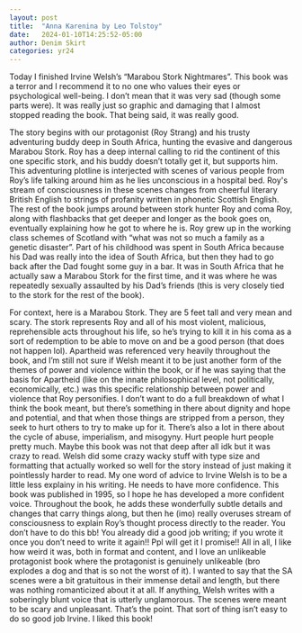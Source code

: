 ```yaml
---
layout: post
title:  "Anna Karenina by Leo Tolstoy"
date:   2024-01-10T14:25:52-05:00
author: Denim Skirt
categories: yr24
---
```

Today I finished Irvine Welsh’s “Marabou Stork Nightmares”. This book was a terror and I recommend it to no one who values their eyes or psychological well-being. I don’t mean that it was very sad (though some parts were). It was really just so graphic and damaging that I almost stopped reading the book. That being said, it was really good. 

The story begins with our protagonist (Roy Strang) and his trusty adventuring buddy deep in South Africa, hunting the evasive and dangerous Marabou Stork. Roy has a deep internal calling to rid the continent of this one specific stork, and his buddy doesn’t totally get it, but supports him. This adventuring plotline is interjected with scenes of various people from Roy’s life talking around him as he lies unconscious in a hospital bed. Roy's stream of consciousness in these scenes changes from cheerful literary British English to strings of profanity written in phonetic Scottish English. The rest of the book jumps around between stork hunter Roy and coma Roy, along with flashbacks that get deeper and longer as the book goes on, eventually explaining how he got to where he is. 
Roy grew up in the working class schemes of Scotland with “what was not so much a family as a genetic disaster”. Part of his childhood was spent in South Africa because his Dad was really into the idea of South Africa, but then they had to go back after the Dad fought some guy in a bar. It was in South Africa that he actually saw a Marabou Stork for the first time, and it was where he was repeatedly sexually assaulted by his Dad’s friends (this is very closely tied to the stork for the rest of the book).

For context, here is a Marabou Stork. 
They are 5 feet tall and very mean and scary. The stork represents Roy and all of his most violent, malicious, reprehensible acts throughout his life, so he’s trying to kill it in his coma as a sort of redemption to be able to move on and be a good person (that does not happen lol). 
Apartheid was referenced very heavily throughout the book, and I’m still not sure if Welsh meant it to be just another form of the themes of power and violence within the book, or if he was saying that the basis for Apartheid (like on the innate philosophical level, not politically, economically, etc.) was this specific relationship between power and violence that Roy personifies. I don’t want to do a full breakdown of what I think the book meant, but there’s something in there about dignity and hope and potential, and that when those things are stripped from a person, they seek to hurt others to try to make up for it. There’s also a lot in there about the cycle of abuse, imperialism, and misogyny. Hurt people hurt people pretty much. Maybe this book was not that deep after all idk but it was crazy to read. Welsh did some crazy wacky stuff with type size and formatting that actually worked so well for the story instead of just making it pointlessly harder to read. 
My one word of advice to Irvine Welsh is to be a little less explainy in his writing. He needs to have more confidence. This book was published in 1995, so I hope he has developed a more confident voice. Throughout the book, he adds these wonderfully subtle details and changes that carry things along, but then he (imo) really overuses stream of consciousness to explain Roy’s thought process directly to the reader. You don’t have to do this bb! You already did a good job writing; if you wrote it once you don’t need to write it again!! Ppl will get it I promise!!
All in all, I like how weird it was, both in format and content, and I love an unlikeable protagonist book where the protagonist is genuinely unlikeable (bro explodes a dog and that is so not the worst of it). I wanted to say that the SA scenes were a bit gratuitous in their immense detail and length, but there was nothing romanticized about it at all. If anything, Welsh writes with a soberingly blunt voice that is utterly unglamorous. The scenes were meant to be scary and unpleasant. That’s the point. That sort of thing isn’t easy to do so good job Irvine. 
I liked this book!


